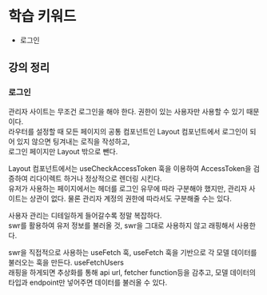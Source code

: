 # 학습 키워드

- 로그인

## 강의 정리

### 로그인

관리자 사이트는 무조건 로그인을 해야 한다. 권한이 있는 사용자만 사용할 수 있기 때문이다.  
라우터를 설정할 때 모든 페이지의 공통 컴포넌트인 Layout 컴포넌트에서 로그인이 되어 있지 않으면 팅겨내는 로직을 작성하고,  
로그인 페이지만 Layout 밖으로 뺀다.

Layout 컴포넌트에서는 useCheckAccessToken 훅을 이용하여 AccessToken을 검증하여 리다이렉트 하거나 정상적으로 렌더링 시킨다.  
유저가 사용하는 페이지에서는 헤더를 로그인 유무에 따라 구분해야 했지만, 관리자 사이트는 상관이 없다. 물론 관리자 계정의 권한에 따라서도 구분해줄 수는 있다.

사용자 관리는 디테일하게 들어갈수록 정말 복잡하다.  
swr를 활용하여 유저 정보를 불러올 것, swr을 그대로 사용하지 않고 래핑해서 사용한다.

swr을 직접적으로 사용하는 useFetch 훅, useFetch 훅을 기반으로 각 모델 데이터를 불러오는 훅을 만든다. useFetchUsers  
래핑을 하게되면 추상화를 통해 api url, fetcher function등을 감추고, 모델 데이터의 타입과 endpoint만 넣어주면 데이터를 불러올 수 있다.
